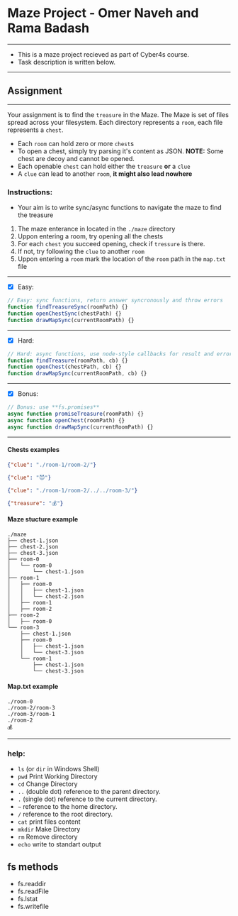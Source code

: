 # Maze Project - Omer Naveh and Rama Badash
-----
- This is a maze project recieved as part of Cyber4s course.
- Task description is written below.

------
## Assignment
------

Your assignment is to find the `treasure` in the Maze. The Maze is set of files spread across your filesystem. Each directory represents a `room`, each file represents a `chest`.

* Each `room` can hold zero or more `chest`s
* To open a chest, simply try parsing it's content as JSON. **NOTE:** Some chest are decoy and cannot be opened.
* Each openable `chest` can hold either the `treasure` **or** a `clue`
* A `clue` can lead to another `room`, **it might also lead nowhere**

### **Instructions:** ###
* Your aim is to write sync/async functions to navigate the maze to find the treasure
1. The maze enterance in located in the `./maze` directory
2. Uppon entering a room, try opening all the chests
3. For each `chest` you succeed opening, check if `tressure` is there.
4. If not, try following the `clue` to another `room`
5. Uppon entering a `room` mark the location of the `room` path in the `map.txt` file

----
* [X] Easy:
```js
// Easy: sync functions, return answer syncronously and throw errors
function findTreasureSync(roomPath) {}
function openChestSync(chestPath) {}
function drawMapSync(currentRoomPath) {}
```
----
* [X] Hard:
```js
// Hard: async functions, use node-style callbacks for result and error handeling
function findTreasure(roomPath, cb) {}
function openChest(chestPath, cb) {}
function drawMapSync(currentRoomPath, cb) {}
```
----
* [X] Bonus:
```js
// Bonus: use **fs.promises**
async function promiseTreasure(roomPath) {}
async function openChest(roomPath) {}
async function drawMapSync(currentRoomPath) {}
```
----

#### **Chests examples**
```json
{"clue": "./room-1/room-2/"}
```

```json
{"clue": "😈"}
```

```json
{"clue": "./room-1/room-2/../../room-3/"}
```

```json
{"treasure": "💰"}
```

#### **Maze stucture example**
```
./maze
├── chest-1.json
├── chest-2.json
├── chest-3.json
├── room-0
│   └── room-0
│       └── chest-1.json
├── room-1
│   ├── room-0
│   │   ├── chest-1.json
│   │   └── chest-2.json
│   ├── room-1
│   ├── room-2
├── room-2
│   ├── room-0
└── room-3
    ├── chest-1.json
    ├── room-0
    │   ├── chest-1.json
    │   └── chest-3.json
    └── room-1
        ├── chest-1.json
        └── chest-3.json
```

#### **Map.txt example**
```
./room-0
./room-2/room-3
./room-3/room-1
./room-2
💰
```
---- 

### help:
* `ls` (or `dir` in Windows Shell)
* `pwd` Print Working Directory 
* `cd` Change Directory
* `..` (double dot) reference to the parent directory.
* `.` (single dot) reference to the current directory.
* `~` reference to the home directory.
* `/` reference to the root directory.
* `cat` print files content
* `mkdir` Make Directory
* `rm` Remove directory
* `echo` write to standart output

## fs methods
* fs.readdir
* fs.readFile
* fs.lstat
* fs.writefile